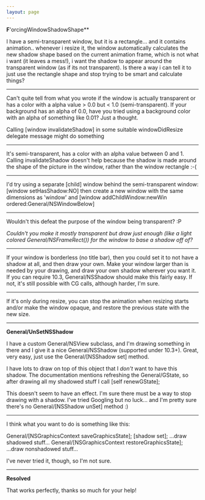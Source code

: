 ```yaml
---
layout: page
---
```


**F**'orcingWindowShadowShape** 

I have a semi-transparent window, but it is a rectangle... and it contains animation.. whenever i resize it, the window automatically calculates the new shadow shape based on the current animation frame, which is not what i want (it leaves a mess!), i want the shadow to appear around the transparent window (as if its not transparent). Is there a way i can tell it to just use the rectangle shape and stop trying to be smart and calculate things?

----
Can't quite tell from what you wrote if the window is actually transparent or has a color with a alpha value > 0.0 but < 1.0 (semi-transparent). If your background has an alpha of 0.0, have you tried using a background color with an alpha of something like 0.01?  Just a thought. 

Calling     [window invalidateShadow] in some suitable     windowDidResize delegate message might do something

----

It's semi-transparent, has a color with an alpha value between 0 and 1. Calling invalidateShadow doesn't help because the shadow is made around the shape of the picture in the window, rather than the window rectangle :-(

----
I'd try using a separate [child] window behind the semi-transparent window:     [window setHasShadow:NO] then create a new window with the same dimensions as 'window' and     [window addChildWindow:newWin ordered:General/NSWindowBelow]

----

Wouldn't this defeat the purpose of the window being transparent? :P

*Couldn't you make it mostly transparent but draw just enough (like a light colored General/NSFrameRect()) for the window to base a shadow off of?*

----

If your window is borderless (no title bar), then you could set it to not have a shadow at all, and then draw your own. Make your window larger than is needed by your drawing, and draw your own shadow wherever you want it. If you can require 10.3, General/NSShadow should make this fairly easy. If not, it's still possible with CG calls, although harder, I'm sure.

----

If it's only during resize, you can stop the animation when resizing starts and/or make the window opaque, and restore the previous state with the new size.

----

**General/UnSetNSShadow**

I have a custom General/NSView subclass, and I'm drawing something in there and I give it a nice General/NSShadow (supported under 10.3+). Great, very easy, just use the General/[NSShadow set] method.

I have lots to draw on top of this object that I *don't* want to have this shadow. The documentation mentions refreshing the General/GState, so after drawing all my shadowed stuff I call [self renewGState];

This doesn't seem to have an effect. I'm sure there must be a way to stop drawing with a shadow. I've tried Googling but no luck... and I'm pretty sure there's no General/[NSShadow unSet] method :)

----

I think what you want to do is something like this:
    
General/[NSGraphicsContext saveGraphicsState];
[shadow set];
...draw shadowed stuff...
General/[NSGraphicsContext restoreGraphicsState];
...draw nonshadowed stuff...

I've never tried it, though, so I'm not sure.

----

**Resolved**

That works perfectly, thanks so much for your help!